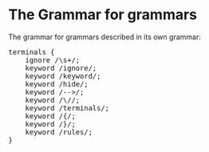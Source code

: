 The Grammar for grammars
=====
The grammar for grammars described in its own grammar:
<pre>
terminals {
    ignore /\s+/;
    keyword /ignore/;
    keyword /keyword/;
    keyword /hide/;
    keyword /-->/;
    keyword /\//;
    keyword /terminals/;
    keyword /{/;
    keyword /}/;
    keyword /rules/;
}
</pre>